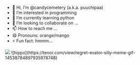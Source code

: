 - 👋 Hi, I’m @candycemetery (a.k.a. puuchipaa)
- 👀 I’m interested in programming
- 🌱 I’m currently learning python
- 💞️ I’m looking to collaborate on ...
- 📫 How to reach me ...
- 😄 Pronouns: orange/mango
- ⚡ Fun fact: hmmm...
<img src = "https://i.pinimg.com/736x/ae/fb/b0/aefbb0b21fe0f6696bb69475c9b426b7.jpg"/>
![hippo](https://tenor.com/view/regret-evator-silly-meme-gif-14538784897935978748)
<!---
candycemetery/candycemetery is a ✨ special ✨ repository because its `README.md` (this file) appears on your GitHub profile.
You can click the Preview link to take a look at your changes.
--->
